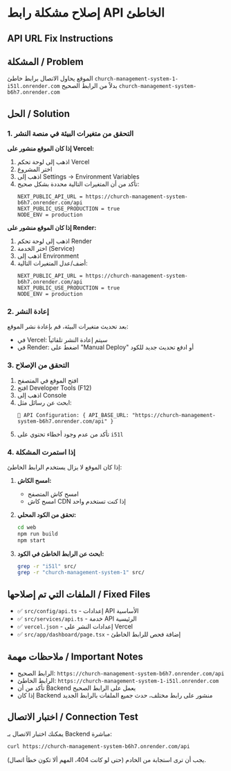# إصلاح مشكلة رابط API الخاطئ

## API URL Fix Instructions

## المشكلة / Problem

الموقع يحاول الاتصال برابط خاطئ `church-management-system-1-i51l.onrender.com` بدلاً من الرابط الصحيح `church-management-system-b6h7.onrender.com`

## الحل / Solution

### 1. التحقق من متغيرات البيئة في منصة النشر

**إذا كان الموقع منشور على Vercel:**

1. اذهب إلى لوحة تحكم Vercel
2. اختر المشروع
3. اذهب إلى Settings → Environment Variables
4. تأكد من أن المتغيرات التالية محددة بشكل صحيح:
   ```
   NEXT_PUBLIC_API_URL = https://church-management-system-b6h7.onrender.com/api
   NEXT_PUBLIC_USE_PRODUCTION = true
   NODE_ENV = production
   ```

**إذا كان الموقع منشور على Render:**

1. اذهب إلى لوحة تحكم Render
2. اختر الخدمة (Service)
3. اذهب إلى Environment
4. أضف/عدل المتغيرات التالية:
   ```
   NEXT_PUBLIC_API_URL = https://church-management-system-b6h7.onrender.com/api
   NEXT_PUBLIC_USE_PRODUCTION = true
   NODE_ENV = production
   ```

### 2. إعادة النشر

بعد تحديث متغيرات البيئة، قم بإعادة نشر الموقع:

- في Vercel: سيتم إعادة النشر تلقائياً
- في Render: اضغط على "Manual Deploy" أو ادفع تحديث جديد للكود

### 3. التحقق من الإصلاح

1. افتح الموقع في المتصفح
2. افتح Developer Tools (F12)
3. اذهب إلى Console
4. ابحث عن رسائل مثل:
   ```
   🔧 API Configuration: { API_BASE_URL: "https://church-management-system-b6h7.onrender.com/api" }
   ```
5. تأكد من عدم وجود أخطاء تحتوي على `i51l`

### 4. إذا استمرت المشكلة

إذا كان الموقع لا يزال يستخدم الرابط الخاطئ:

1. **امسح الكاش:**

   - امسح كاش المتصفح
   - امسح كاش CDN إذا كنت تستخدم واحد

2. **تحقق من الكود المحلي:**

   ```bash
   cd web
   npm run build
   npm start
   ```

3. **ابحث عن الرابط الخاطئ في الكود:**
   ```bash
   grep -r "i51l" src/
   grep -r "church-management-system-1" src/
   ```

## الملفات التي تم إصلاحها / Fixed Files

- ✅ `src/config/api.ts` - إعدادات API الأساسية
- ✅ `src/services/api.ts` - خدمة API الرئيسية
- ✅ `vercel.json` - إعدادات النشر على Vercel
- ✅ `src/app/dashboard/page.tsx` - إضافة فحص للرابط الخاطئ

## ملاحظات مهمة / Important Notes

- الرابط الصحيح: `https://church-management-system-b6h7.onrender.com/api`
- الرابط الخاطئ: `https://church-management-system-1-i51l.onrender.com`
- تأكد من أن Backend يعمل على الرابط الصحيح
- إذا كان Backend منشور على رابط مختلف، حدث جميع الملفات بالرابط الجديد

## اختبار الاتصال / Connection Test

يمكنك اختبار الاتصال بـ Backend مباشرة:

```bash
curl https://church-management-system-b6h7.onrender.com/api
```

يجب أن ترى استجابة من الخادم (حتى لو كانت 404، المهم ألا تكون خطأ اتصال).

